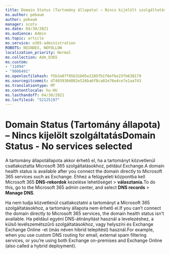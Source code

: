 ```yaml
---
title: Domain Status (Tartomány állapota) – Nincs kijelölt szolgáltatás
ms.author: pebaum
author: pebaum
manager: scotv
ms.date: 04/30/2021
ms.audience: Admin
ms.topic: article
ms.service: o365-administration
ROBOTS: NOINDEX, NOFOLLOW
localization_priority: Normal
ms.collection: Adm_O365
ms.custom:
- "11094"
- "9006491"
ms.openlocfilehash: f5b3a07f05b31b05e2105fb1f6efbe23fb630179
ms.sourcegitcommit: d74039304002e526ba6f8ca02e76e4ce7e1aa743
ms.translationtype: MT
ms.contentlocale: hu-HU
ms.lasthandoff: 04/30/2021
ms.locfileid: "52125197"
---
```

# <a name="domain-status---no-services-selected"></a><span data-ttu-id="4bad0-102">Domain Status (Tartomány állapota) – Nincs kijelölt szolgáltatás</span><span class="sxs-lookup"><span data-stu-id="4bad0-102">Domain Status - No services selected</span></span>

<span data-ttu-id="4bad0-103">A tartomány állapotállapota akkor érhető el, ha a tartományt közvetlenül csatlakoztatta Microsoft 365 szolgáltatásokhoz, például Exchange.</span><span class="sxs-lookup"><span data-stu-id="4bad0-103">A domain health status is available after you connect the domain directly to Microsoft 365 services such as Exchange.</span></span> <span data-ttu-id="4bad0-104">Ehhez a felügyeleti központba kell Microsoft 365 **DNS-rekordok** kezelése lehetőséget  >  **választania.**</span><span class="sxs-lookup"><span data-stu-id="4bad0-104">To do this, go to the Microsoft 365 admin center, and select **DNS records** > **Manage DNS**.</span></span>

<span data-ttu-id="4bad0-105">Ha nem tudja közvetlenül csatlakoztatni a tartományt a Microsoft 365 szolgáltatásokhoz, a tartomány állapota nem érhető el.</span><span class="sxs-lookup"><span data-stu-id="4bad0-105">If you can’t connect the domain directly to Microsoft 365 services, the domain health status isn't available.</span></span> <span data-ttu-id="4bad0-106">Ha például egyéni DNS-átirányítást használ a levelezéshez, a külső levélszemétszűrő szolgáltatásokhoz, vagy helyszíni és Exchange Exchange Online -et (más néven hibrid telepítést) használ.</span><span class="sxs-lookup"><span data-stu-id="4bad0-106">For example, when you use custom DNS routing for email, external spam filtering services, or you’re using both Exchange on-premises and Exchange Online (also called a hybrid deployment).</span></span>

